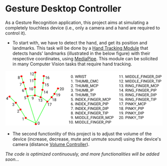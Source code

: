 # Gesture Desktop Controller

As a Gesture Recognition application, this project aims at simulating a completely touchless device (i.e., only a camera and a hand are required to control it). 

* To start with, we have to detect the hand, and get its position and landmarks. This task will be done by a [Hand Tracking Module](https://github.com/Trailblazer29/Gesture-Desktop-Controller/blob/main/HandTrackingModule.py) that detects hands' landmarks (illustrated in the below figure) with their respective coordinates, using [MediaPipe](https://mediapipe.dev/). This module can be solicited in many Computer Vision tasks that require hand tracking.

![Hand Landmarks](hand_landmarks.png)

* The second functionlity of this project is to adjust the volume of the device (increase, decrease, mute and unmute sound) using the device's camera (distance [Volume Controller](https://github.com/Trailblazer29/Gesture-Desktop-Controller/blob/main/volume_control.py)). 

*The code is optimized continuously, and more functionalities will be added soon...*
